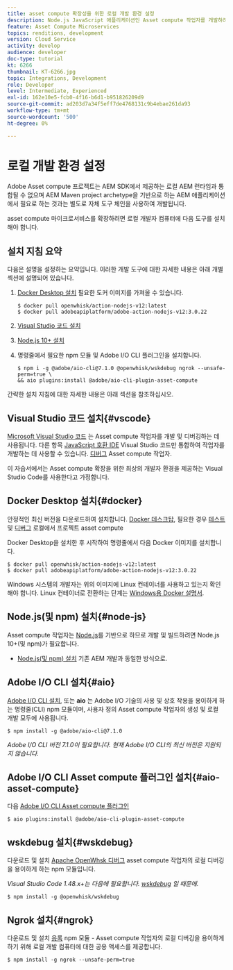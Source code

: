 ```yaml
---
title: asset compute 확장성을 위한 로컬 개발 환경 설정
description: Node.js JavaScript 애플리케이션인 Asset compute 작업자를 개발하려면 Node.js 및 다양한 npm 모듈부터 Docker Desktop 및 Microsoft Visual Studio 코드에 이르기까지 기존 AEM 개발과는 다른 특정 개발 도구가 필요합니다.
feature: Asset Compute Microservices
topics: renditions, development
version: Cloud Service
activity: develop
audience: developer
doc-type: tutorial
kt: 6266
thumbnail: KT-6266.jpg
topic: Integrations, Development
role: Developer
level: Intermediate, Experienced
exl-id: 162e10e5-fcb0-4f16-b6d1-b951826209d9
source-git-commit: ad203d7a34f5eff7de4768131c9b4ebae261da93
workflow-type: tm+mt
source-wordcount: '500'
ht-degree: 0%

---
```


# 로컬 개발 환경 설정

Adobe Asset compute 프로젝트는 AEM SDK에서 제공하는 로컬 AEM 런타임과 통합될 수 없으며 AEM Maven project archetype을 기반으로 하는 AEM 애플리케이션에서 필요로 하는 것과는 별도로 자체 도구 체인을 사용하여 개발됩니다.

asset compute 마이크로서비스를 확장하려면 로컬 개발자 컴퓨터에 다음 도구를 설치해야 합니다.

## 설치 지침 요약

다음은 설명을 설정하는 요약입니다. 이러한 개발 도구에 대한 자세한 내용은 아래 개별 섹션에 설명되어 있습니다.

1. [Docker Desktop 설치](https://www.docker.com/products/docker-desktop) 필요한 도커 이미지를 가져올 수 있습니다.

   ```
   $ docker pull openwhisk/action-nodejs-v12:latest
   $ docker pull adobeapiplatform/adobe-action-nodejs-v12:3.0.22
   ```

1. [Visual Studio 코드 설치](https://code.visualstudio.com/download)
1. [Node.js 10+ 설치](../../local-development-environment/development-tools.md#node-js)
1. 명령줄에서 필요한 npm 모듈 및 Adobe I/O CLI 플러그인을 설치합니다.

   ```
   $ npm i -g @adobe/aio-cli@7.1.0 @openwhisk/wskdebug ngrok --unsafe-perm=true \
   && aio plugins:install @adobe/aio-cli-plugin-asset-compute
   ```

간략한 설치 지침에 대한 자세한 내용은 아래 섹션을 참조하십시오.

## Visual Studio 코드 설치{#vscode}

[Microsoft Visual Studio 코드](https://code.visualstudio.com/download) 는 Asset compute 작업자를 개발 및 디버깅하는 데 사용됩니다. 다른 항목 [JavaScript 호환 IDE](../../local-development-environment/development-tools.md#set-up-the-development-ide) Visual Studio 코드만 통합하여 작업자를 개발하는 데 사용할 수 있습니다. [디버그](../test-debug/debug.md) Asset compute 작업자.

이 자습서에서는 Asset compute 확장을 위한 최상의 개발자 환경을 제공하는 Visual Studio Code를 사용한다고 가정합니다.

## Docker Desktop 설치{#docker}

안정적인 최신 버전을 다운로드하여 설치합니다. [Docker 데스크탑](https://www.docker.com/products/docker-desktop), 필요한 경우 [테스트](../test-debug/test.md) 및 [디버그](../test-debug/debug.md) 로컬에서 프로젝트 asset compute

Docker Desktop을 설치한 후 시작하여 명령줄에서 다음 Docker 이미지를 설치합니다.

```
$ docker pull openwhisk/action-nodejs-v12:latest
$ docker pull adobeapiplatform/adobe-action-nodejs-v12:3.0.22
```

Windows 시스템의 개발자는 위의 이미지에 Linux 컨테이너를 사용하고 있는지 확인해야 합니다. Linux 컨테이너로 전환하는 단계는 [Windows용 Docker 설명서](https://docs.docker.com/docker-for-windows/).

## Node.js(및 npm) 설치{#node-js}

Asset compute 작업자는 [Node.js](https://nodejs.org/)를 기반으로 하므로 개발 및 빌드하려면 Node.js 10+(및 npm)가 필요합니다.

+ [Node.js(및 npm) 설치](../../local-development-environment/development-tools.md#node-js) 기존 AEM 개발과 동일한 방식으로.

## Adobe I/O CLI 설치{#aio}

[Adobe I/O CLI 설치](../../local-development-environment/development-tools.md#aio-cli), 또는 __aio__ 는 Adobe I/O 기술의 사용 및 상호 작용을 용이하게 하는 명령줄(CLI) npm 모듈이며, 사용자 정의 Asset compute 작업자의 생성 및 로컬 개발 모두에 사용됩니다.

```
$ npm install -g @adobe/aio-cli@7.1.0
```

_Adobe I/O CLI 버전 7.1.0이 필요합니다. 현재 Adobe I/O CLI의 최신 버전은 지원되지 않습니다._


## Adobe I/O CLI Asset compute 플러그인 설치{#aio-asset-compute}

다음 [Adobe I/O CLI Asset compute 플러그인](https://github.com/adobe/aio-cli-plugin-asset-compute)

```
$ aio plugins:install @adobe/aio-cli-plugin-asset-compute
```

## wskdebug 설치{#wskdebug}

다운로드 및 설치 [Apache OpenWhsk 디버그](https://www.npmjs.com/package/@openwhisk/wskdebug) asset compute 작업자의 로컬 디버깅을 용이하게 하는 npm 모듈입니다.

_Visual Studio Code 1.48.x+는 다음에 필요합니다. [wskdebug](#wskdebug) 일 때문에._

```
$ npm install -g @openwhisk/wskdebug
```

## Ngrok 설치{#ngrok}

다운로드 및 설치 [응록](https://www.npmjs.com/package/ngrok) npm 모듈 - Asset compute 작업자의 로컬 디버깅을 용이하게 하기 위해 로컬 개발 컴퓨터에 대한 공용 액세스를 제공합니다.

```
$ npm install -g ngrok --unsafe-perm=true
```
